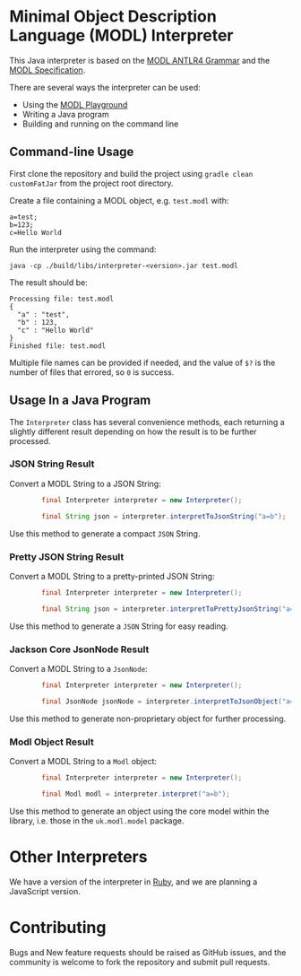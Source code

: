 # Minimal Object Description Language (MODL) Interpreter
This Java interpreter is based on the [MODL ANTLR4 Grammar](https://github.com/MODLanguage/grammar-antlr4) and the [MODL Specification](http://www.modl.uk).

There are several ways the interpreter can be used:

- Using the [MODL Playground](https://www.modl.uk/playground)
- Writing a Java program
- Building and running on the command line

## Command-line Usage

First clone the repository and build the project using `gradle clean customFatJar` from the project root directory.

Create a file containing a MODL object, e.g. `test.modl` with:
```
a=test;
b=123;
c=Hello World
```

Run the interpreter using the command:

```shell script
java -cp ./build/libs/interpreter-<version>.jar test.modl
```

The result should be:
```
Processing file: test.modl
{
  "a" : "test",
  "b" : 123,
  "c" : "Hello World"
}
Finished file: test.modl
```
Multiple file names can be provided if needed, and the value of `$?` is the number of files that errored, so `0` is success.
## Usage In a Java Program

The `Interpreter` class has several convenience methods, each returning a slightly different result depending on how the result is to be further processed.

### JSON String Result
Convert a MODL String to a JSON String:
```java
        final Interpreter interpreter = new Interpreter();

        final String json = interpreter.interpretToJsonString("a=b");
```
Use this method to generate a compact `JSON` String.
### Pretty JSON String Result
Convert a MODL String to a pretty-printed JSON String:
```java
        final Interpreter interpreter = new Interpreter();

        final String json = interpreter.interpretToPrettyJsonString("a=b");
```
Use this method to generate a `JSON` String for easy reading.
### Jackson Core JsonNode Result
Convert a MODL String to a `JsonNode`:
```java
        final Interpreter interpreter = new Interpreter();

        final JsonNode jsonNode = interpreter.interpretToJsonObject("a=b");
```
Use this method to generate non-proprietary object for further processing.
### Modl Object Result
Convert a MODL String to a `Modl` object:
```java
        final Interpreter interpreter = new Interpreter();

        final Modl modl = interpreter.interpret("a=b");
```
Use this method to generate an object using the core model within the library, i.e. those in the `uk.modl.model` package.

# Other Interpreters

We have a version of the interpreter in [Ruby](https://github.com/MODLanguage/ruby-interpreter), and we are planning a JavaScript version.
# Contributing

Bugs and New feature requests should be raised as GitHub issues, and the community is welcome to fork the repository and submit pull requests.